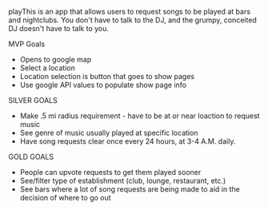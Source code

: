 playThis is an app that allows users to request songs to be played at bars and nightclubs. You don't have to talk to the DJ, and the grumpy, conceited DJ doesn't have to talk to you.

MVP Goals
- Opens to google map
- Select a location
- Location selection is button that goes to show pages
- Use google API values to populate show page info

SILVER GOALS
- Make .5 mi radius requirement - have to be at or near loaction to request music
- See genre of music usually played at specific location
- Have song requests clear once every 24 hours, at 3-4 A.M. daily.

GOLD GOALS
- People can upvote requests to get them played sooner
- See/filter type of establishment (club, lounge, restaurant, etc.)
- See bars where a lot of song requests are being made to aid in the decision of where to go out
